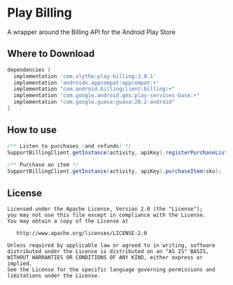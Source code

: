 Play Billing
====================

A wrapper around the Billing API for the Android Play Store


Where to Download
-----------------
```groovy
dependencies {
  implementation 'com.xlythe:play-billing:3.0.1'
  implementation 'androidx.appcompat:appcompat:+'
  implementation "com.android.billingclient:billing:+"
  implementation "com.google.android.gms:play-services-base:+"
  implementation "com.google.guava:guava:28.2-android"
}
```


How to use
-----------------
```java
/** Listen to purchases (and refunds) */
SupportBillingClient.getInstance(activity, apiKey).registerPurchaseListener(skus, purchaseListener);

/** Purchase an item */
SupportBillingClient.getInstance(activity, apiKey).purchaseItem(sku);
```

License
-------

    Licensed under the Apache License, Version 2.0 (the "License");
    you may not use this file except in compliance with the License.
    You may obtain a copy of the License at

       http://www.apache.org/licenses/LICENSE-2.0

    Unless required by applicable law or agreed to in writing, software
    distributed under the License is distributed on an "AS IS" BASIS,
    WITHOUT WARRANTIES OR CONDITIONS OF ANY KIND, either express or implied.
    See the License for the specific language governing permissions and
    limitations under the License.
